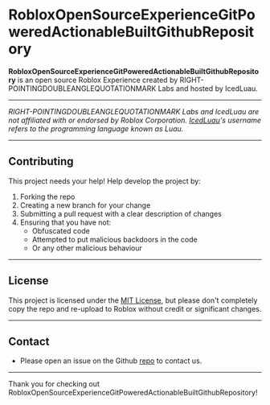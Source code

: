 # RobloxOpenSourceExperienceGitPoweredActionableBuiltGithubRepository

**RobloxOpenSourceExperienceGitPoweredActionableBuiltGithubRepository** is an open source Roblox Experience created by RIGHT-POINTINGDOUBLEANGLEQUOTATIONMARK Labs and hosted by IcedLuau.

---

*RIGHT-POINTINGDOUBLEANGLEQUOTATIONMARK Labs and IcedLuau are not affiliated with or endorsed by Roblox Corporation.*
*[IcedLuau](https://www.roblox.com/users/1713243425/profile)'s username refers to the programming language known as Luau.*

---

## Contributing

This project needs your help! Help develop the project by:

1. Forking the repo
2. Creating a new branch for your change
3. Submitting a pull request with a clear description of changes
4. Ensuring that you have not:
	- Obfuscated code
	- Attempted to put malicious backdoors in the code
	- Or any other malicious behaviour
---

## License

This project is licensed under the [MIT License](LICENSE), but please don't completely copy the repo and re-upload to Roblox without credit or significant changes.

---

## Contact

* Please open an issue on the Github [repo](https://github.com/RIGHT-POINTINGDOUBLEANGLEQUOTATIONMARK/RobloxOpenSourceExperienceGitPoweredActionableBuiltGithubRepository/issues) to contact us.

---

Thank you for checking out RobloxOpenSourceExperienceGitPoweredActionableBuiltGithubRepository!
